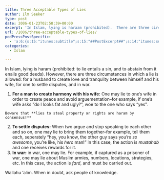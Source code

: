 ```yaml
---
title: Three Acceptable Types of Lies
author: Ilm Seeker
type: post
date: 2006-01-23T02:58:39+00:00
excerpt: 'In Islam, lying is haraam (prohibited).  There are three circumstances in which a lie is allowed.  Marital tranquility, make peace, and times of war.'
url: /2006/three-acceptable-types-of-lies/
podPressPostSpecific:
  - 'a:6:{s:15:"itunes:subtitle";s:15:"##PostExcerpt##";s:14:"itunes:summary";s:15:"##PostExcerpt##";s:15:"itunes:keywords";s:17:"##WordPressCats##";s:13:"itunes:author";s:10:"##Global##";s:15:"itunes:explicit";s:2:"No";s:12:"itunes:block";s:2:"No";}'
categories:
  - Islam

---
```

In Islam, lying is haram (prohibited: to lie entails a sin, and to abstain from it enails good deeds). However, there are three circumstances in which a lie is allowed: for a husband to create love and tranqulity between himself and his wife, for one to settle disputes, and in war.

  1. **For a man to create harmony with his wife:** One may lie to one&#8217;s wife in order to create peace and avoid arguementation&#8211;for example, if one&#8217;s wife asks &#8220;do I looks fat and ugly?&#8221;, woe to the one who says &#8220;yes&#8221;.
  
    Beware that **lies to steal property or rights are haram by consensus!**
  2. **To settle disputes:** When two argue and stop speaking to each other and so on, one may lie to bring them together&#8211;for example, tell them each, seperately &#8220;hey, you know, the other guy says you&#8217;re _so awesome_, you&#8217;re like, his _hero_ man!&#8221; In this case, the action is _mustahab_ and one receives rewards for it.
  3. **In war:** in war, one may lie. For example, if captured as a prisoner of war, one may lie about Muslim armies, numbers, locations, strategies, etc. In this case, the action is _fard_, and must be carried out.

Wallahu &#8216;alim. When in doubt, ask people of knowledge.
